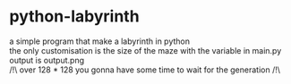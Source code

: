# python-labyrinth
a simple program that make a labyrinth in python<br />
the only customisation is the size of the maze with the variable in main.py<br />
output is output.png<br />
/!\ over 128 * 128 you gonna have some time to wait for the generation /!\

